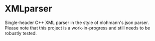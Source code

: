 # XMLparser

Single-header C++ XML parser in the style of nlohmann's json parser. Please note that this project is a work-in-progress and still needs to be robustly tested.
